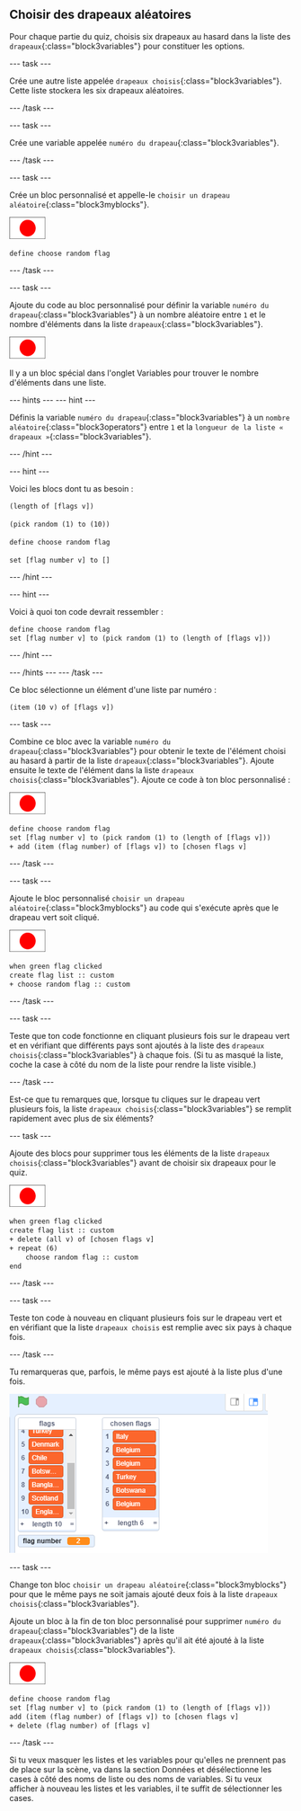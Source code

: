 ## Choisir des drapeaux aléatoires

Pour chaque partie du quiz, choisis six drapeaux au hasard dans la liste des `drapeaux`{:class="block3variables"} pour constituer les options.

\--- task \---

Crée une autre liste appelée `drapeaux choisis`{:class="block3variables"}. Cette liste stockera les six drapeaux aléatoires.

\--- /task \---

\--- task \---

Crée une variable appelée `numéro du drapeau`{:class="block3variables"}.

\--- /task \---

\--- task \---

Crée un bloc personnalisé et appelle-le `choisir un drapeau aléatoire`{:class="block3myblocks"}.

![Sprite drapeau](images/flag-sprite.png)

```blocks3
define choose random flag
```

\--- /task \---

\--- task \---

Ajoute du code au bloc personnalisé pour définir la variable `numéro du drapeau`{:class="block3variables"} à un nombre aléatoire entre `1` et le nombre d'éléments dans la liste `drapeaux`{:class="block3variables"}.

![Sprite drapeau](images/flag-sprite.png)

Il y a un bloc spécial dans l'onglet Variables pour trouver le nombre d'éléments dans une liste.

\--- hints \--- \--- hint \---

Définis la variable `numéro du drapeau`{:class="block3variables"} à un `nombre aléatoire`{:class="block3operators"} entre `1` et la `longueur de la liste « drapeaux »`{:class="block3variables"}.

\--- /hint \---

\--- hint \---

Voici les blocs dont tu as besoin :

```blocks3
(length of [flags v])

(pick random (1) to (10))

define choose random flag

set [flag number v] to []
```

\--- /hint \---

\--- hint \---

Voici à quoi ton code devrait ressembler :

```blocks3
define choose random flag
set [flag number v] to (pick random (1) to (length of [flags v]))
```

\--- /hint \---

\--- /hints \--- \--- /task \---

Ce bloc sélectionne un élément d'une liste par numéro :

```blocks3
(item (10 v) of [flags v])
```

\--- task \---

Combine ce bloc avec la variable `numéro du drapeau`{:class="block3variables"} pour obtenir le texte de l'élément choisi au hasard à partir de la liste `drapeaux`{:class="block3variables"}. Ajoute ensuite le texte de l'élément dans la liste `drapeaux choisis`{:class="block3variables"}. Ajoute ce code à ton bloc personnalisé :

![Sprite drapeau](images/flag-sprite.png)

```blocks3
define choose random flag
set [flag number v] to (pick random (1) to (length of [flags v]))
+ add (item (flag number) of [flags v]) to [chosen flags v]
```

\--- /task \---

\--- task \---

Ajoute le bloc personnalisé `choisir un drapeau aléatoire`{:class="block3myblocks"} au code qui s'exécute après que le drapeau vert soit cliqué.

![Sprite drapeau](images/flag-sprite.png)

```blocks3
when green flag clicked
create flag list :: custom
+ choose random flag :: custom
```

\--- /task \---

\--- task \---

Teste que ton code fonctionne en cliquant plusieurs fois sur le drapeau vert et en vérifiant que différents pays sont ajoutés à la liste des `drapeaux choisis`{:class="block3variables"} à chaque fois. (Si tu as masqué la liste, coche la case à côté du nom de la liste pour rendre la liste visible.)

\--- /task \---

Est-ce que tu remarques que, lorsque tu cliques sur le drapeau vert plusieurs fois, la liste `drapeaux choisis`{:class="block3variables"} se remplit rapidement avec plus de six éléments?

\--- task \---

Ajoute des blocs pour supprimer tous les éléments de la liste `drapeaux choisis`{:class="block3variables"} avant de choisir six drapeaux pour le quiz.

![Sprite drapeau](images/flag-sprite.png)

```blocks3
when green flag clicked
create flag list :: custom
+ delete (all v) of [chosen flags v]
+ repeat (6)
    choose random flag :: custom
end
```

\--- /task \---

\--- task \---

Teste ton code à nouveau en cliquant plusieurs fois sur le drapeau vert et en vérifiant que la liste `drapeaux choisis` est remplie avec six pays à chaque fois.

\--- /task \---

Tu remarqueras que, parfois, le même pays est ajouté à la liste plus d'une fois.

![Dupliquer les pays](images/duplicate-countries.png)

\--- task \---

Change ton bloc `choisir un drapeau aléatoire`{:class="block3myblocks"} pour que le même pays ne soit jamais ajouté deux fois à la liste `drapeaux choisis`{:class="block3variables"}.

Ajoute un bloc à la fin de ton bloc personnalisé pour supprimer `numéro du drapeau`{:class="block3variables"} de la liste `drapeaux`{:class="block3variables"} après qu'il ait été ajouté à la liste `drapeaux choisis`{:class="block3variables"}.

![Sprite drapeau](images/flag-sprite.png)

```blocks3
define choose random flag
set [flag number v] to (pick random (1) to (length of [flags v]))
add (item (flag number) of [flags v]) to [chosen flags v]
+ delete (flag number) of [flags v]
```

\--- /task \---

Si tu veux masquer les listes et les variables pour qu'elles ne prennent pas de place sur la scène, va dans la section Données et désélectionne les cases à côté des noms de liste ou des noms de variables. Si tu veux afficher à nouveau les listes et les variables, il te suffit de sélectionner les cases.